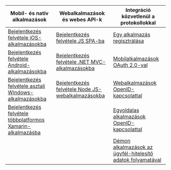 | Mobil- és natív alkalmazások | Webalkalmazások és webes API-k | Integráció közvetlenül a protokollokkal |
| --- | --- | --- |
| [Bejelentkezés felvétele iOS-alkalmazásokba](../articles/active-directory/develop/GuidedSetups/active-directory-ios.md) | [Bejelentkezés felvétele JS SPA-ba](../articles/active-directory/develop/GuidedSetups/active-directory-javascriptspa.md) |[Egy alkalmazás regisztrálása](../articles/active-directory/develop/active-directory-v2-app-registration.md) | 
| [Bejelentkezés felvétele Android-alkalmazásokba](../articles/active-directory/develop/guidedsetups/active-directory-mobileanddesktopapp-android-intro.md) | [Bejelentkezés felvétele .NET MVC-alkalmazásokba](../articles/active-directory/develop/guidedsetups/active-directory-serversidewebapp-aspnetwebappowin-intro.md) |[Mobilalkalmazások OAuth 2.0-val](../articles/active-directory/develop/active-directory-v2-protocols-oauth-code.md) |
| [Bejelentkezés felvétele asztali Windows-alkalmazásokba](../articles/active-directory/develop/guidedsetups/active-directory-mobileanddesktopapp-windowsdesktop-intro.md) |[Bejelentkezés felvétele Node JS-webalkalmazásokba](../articles/active-directory/develop/active-directory-v2-devquickstarts-node-web.md) |[Webalkalmazások OpenID-kapcsolattal](../articles/active-directory/develop/active-directory-v2-protocols-oidc.md) |
| [Bejelentkezés felvétele többplatformos Xamarin-alkalmazásba](https://github.com/Azure-Samples/active-directory-xamarin-native-v2)|  |[Egyoldalas alkalmazások OpenID-kapcsolattal](../articles/active-directory/develop/active-directory-v2-protocols-implicit.md) |
|  |  | [Démon alkalmazások az ügyfél-hitelesítő adatok folyamatával](../articles/active-directory/develop/active-directory-v2-protocols-oauth-client-creds.md) |
